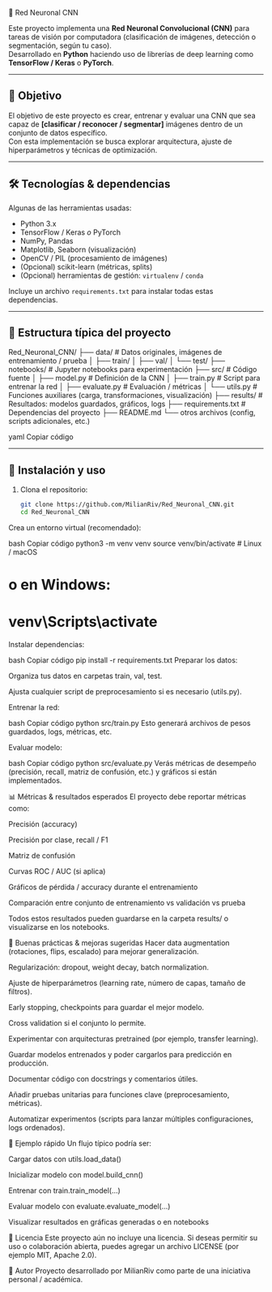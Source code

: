 🧠 Red Neuronal CNN

Este proyecto implementa una **Red Neuronal Convolucional (CNN)** para tareas de visión por computadora (clasificación de imágenes, detección o segmentación, según tu caso).  
Desarrollado en **Python** haciendo uso de librerías de deep learning como **TensorFlow / Keras** o **PyTorch**.

---

## 🎯 Objetivo

El objetivo de este proyecto es crear, entrenar y evaluar una CNN que sea capaz de **[clasificar / reconocer / segmentar]** imágenes dentro de un conjunto de datos específico.  
Con esta implementación se busca explorar arquitectura, ajuste de hiperparámetros y técnicas de optimización.

---

## 🛠 Tecnologías & dependencias

Algunas de las herramientas usadas:

- Python 3.x  
- TensorFlow / Keras *o* PyTorch  
- NumPy, Pandas  
- Matplotlib, Seaborn (visualización)  
- OpenCV / PIL (procesamiento de imágenes)  
- (Opcional) scikit-learn (métricas, splits)  
- (Opcional) herramientas de gestión: `virtualenv` / `conda`

Incluye un archivo `requirements.txt` para instalar todas estas dependencias.

---

## 📁 Estructura típica del proyecto

Red_Neuronal_CNN/
├── data/ # Datos originales, imágenes de entrenamiento / prueba
│ ├── train/
│ ├── val/
│ └── test/
├── notebooks/ # Jupyter notebooks para experimentación
├── src/ # Código fuente
│ ├── model.py # Definición de la CNN
│ ├── train.py # Script para entrenar la red
│ ├── evaluate.py # Evaluación / métricas
│ └── utils.py # Funciones auxiliares (carga, transformaciones, visualización)
├── results/ # Resultados: modelos guardados, gráficos, logs
├── requirements.txt # Dependencias del proyecto
├── README.md
└── otros archivos (config, scripts adicionales, etc.)

yaml
Copiar código

---

## 🚀 Instalación y uso

1. Clona el repositorio:

   ```bash
   git clone https://github.com/MilianRiv/Red_Neuronal_CNN.git
   cd Red_Neuronal_CNN
Crea un entorno virtual (recomendado):

bash
Copiar código
python3 -m venv venv
source venv/bin/activate      # Linux / macOS
# o en Windows:
# venv\Scripts\activate
Instalar dependencias:

bash
Copiar código
pip install -r requirements.txt
Preparar los datos:

Organiza tus datos en carpetas train, val, test.

Ajusta cualquier script de preprocesamiento si es necesario (utils.py).

Entrenar la red:

bash
Copiar código
python src/train.py
Esto generará archivos de pesos guardados, logs, métricas, etc.

Evaluar modelo:

bash
Copiar código
python src/evaluate.py
Verás métricas de desempeño (precisión, recall, matriz de confusión, etc.) y gráficos si están implementados.

📊 Métricas & resultados esperados
El proyecto debe reportar métricas como:

Precisión (accuracy)

Precisión por clase, recall / F1

Matriz de confusión

Curvas ROC / AUC (si aplica)

Gráficos de pérdida / accuracy durante el entrenamiento

Comparación entre conjunto de entrenamiento vs validación vs prueba

Todos estos resultados pueden guardarse en la carpeta results/ o visualizarse en los notebooks.

🔧 Buenas prácticas & mejoras sugeridas
Hacer data augmentation (rotaciones, flips, escalado) para mejorar generalización.

Regularización: dropout, weight decay, batch normalization.

Ajuste de hiperparámetros (learning rate, número de capas, tamaño de filtros).

Early stopping, checkpoints para guardar el mejor modelo.

Cross validation si el conjunto lo permite.

Experimentar con arquitecturas pretrained (por ejemplo, transfer learning).

Guardar modelos entrenados y poder cargarlos para predicción en producción.

Documentar código con docstrings y comentarios útiles.

Añadir pruebas unitarias para funciones clave (preprocesamiento, métricas).

Automatizar experimentos (scripts para lanzar múltiples configuraciones, logs ordenados).

🧩 Ejemplo rápido
Un flujo típico podría ser:

Cargar datos con utils.load_data()

Inicializar modelo con model.build_cnn()

Entrenar con train.train_model(...)

Evaluar modelo con evaluate.evaluate_model(...)

Visualizar resultados en gráficas generadas o en notebooks

📄 Licencia
Este proyecto aún no incluye una licencia.
Si deseas permitir su uso o colaboración abierta, puedes agregar un archivo LICENSE (por ejemplo MIT, Apache 2.0).

👤 Autor
Proyecto desarrollado por MilianRiv como parte de una iniciativa personal / académica.
